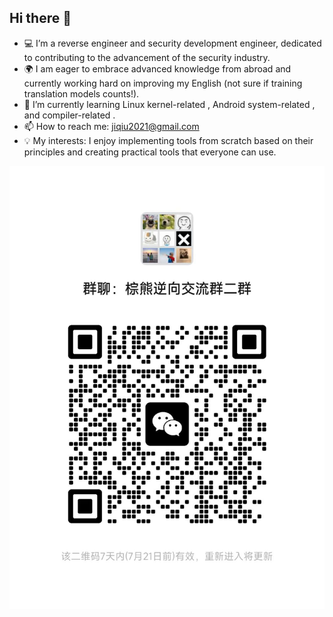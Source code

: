 ## Hi there  👋
- 💻 I’m a reverse engineer and security development engineer, dedicated to contributing to the advancement of the security industry.
- 🌍 I am eager to embrace advanced knowledge from abroad and currently working hard on improving my English (not sure if training translation models counts!).
- 🌱 I’m currently learning  Linux kernel-related , Android system-related , and compiler-related .
- 📫 How to reach me: jiqiu2021@gmail.com
- 💡 My interests: I enjoy implementing tools from scratch based on their principles and creating practical tools that everyone can use.

![25022437717fb7fff1774419f793cd0a](./assets/25022437717fb7fff1774419f793cd0a.jpg)
